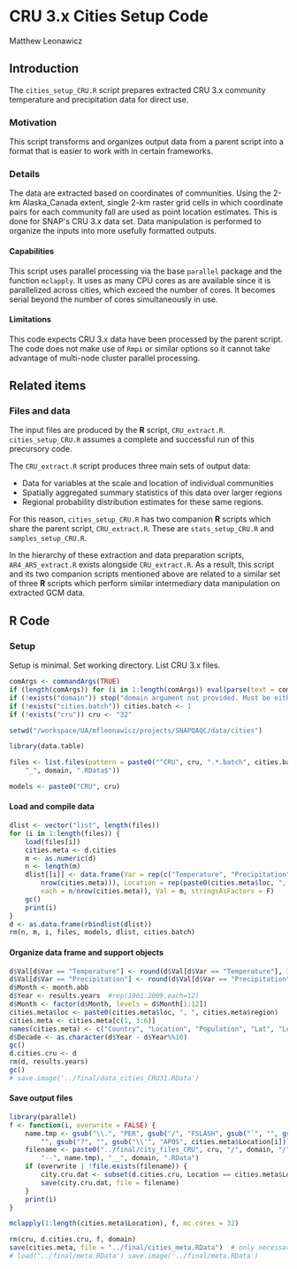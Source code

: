 # CRU 3.x Cities Setup Code
Matthew Leonawicz  



## Introduction
The `cities_setup_CRU.R` script prepares extracted CRU 3.x community temperature and precipitation data for direct use.

### Motivation
This script transforms and organizes output data from a parent script into a format that is easier to work with in certain frameworks.

### Details
The data are extracted based on coordinates of communities.
Using the 2-km Alaska_Canada extent, single 2-km raster grid cells in which coordinate pairs for each community fall are used as point location estimates.
This is done for SNAP's CRU 3.x data set.
Data manipulation is performed to organize the inputs into more usefully formatted outputs.

#### Capabilities
This script uses parallel processing via the base `parallel` package and the function `mclapply`.
It uses as many CPU cores as are available since it is parallelized across cities, which exceed the number of cores.
It becomes serial beyond the number of cores simultaneously in use.

#### Limitations
This code expects CRU 3.x data have been processed by the parent script.
The code does not make use of `Rmpi` or similar options so it cannot take advantage of multi-node cluster parallel processing.

## Related items

### Files and data
The input files are produced by the **R** script, `CRU_extract.R`. `cities_setup_CRU.R` assumes a complete and successful run of this precursory code.

The `CRU_extract.R` script produces three main sets of output data:
* Data for variables at the scale and location of individual communities
* Spatially aggregated summary statistics of this data over larger regions
* Regional probability distribution estimates for these same regions.

For this reason, `cities_setup_CRU.R` has two companion **R** scripts which share the parent script, `CRU_extract.R`. These are `stats_setup_CRU.R` and `samples_setup_CRU.R`.

In the hierarchy of these extraction and data preparation scripts, `AR4_AR5_extract.R` exists alongside `CRU_extract.R`.
As a result, this script and its two companion scripts mentioned above are related to a similar set of three **R** scripts which perform similar intermediary data manipulation on extracted GCM data.

## **R** Code

### Setup

Setup is minimal. Set working directory. List CRU 3.x files.


```r
comArgs <- commandArgs(TRUE)
if (length(comArgs)) for (i in 1:length(comArgs)) eval(parse(text = comArgs[[i]]))
if (!exists("domain")) stop("domain argument not provided. Must be either 'akcan2km' or 'world10min'")
if (!exists("cities.batch")) cities.batch <- 1
if (!exists("cru")) cru <- "32"

setwd("/workspace/UA/mfleonawicz/projects/SNAPQAQC/data/cities")

library(data.table)

files <- list.files(pattern = paste0("^CRU", cru, ".*.batch", cities.batch, 
    "_", domain, ".RData$"))

models <- paste0("CRU", cru)
```

#### Load and compile data


```r
dlist <- vector("list", length(files))
for (i in 1:length(files)) {
    load(files[i])
    cities.meta <- d.cities
    m <- as.numeric(d)
    n <- length(m)
    dlist[[i]] <- data.frame(Var = rep(c("Temperature", "Precipitation"), each = n/(2 * 
        nrow(cities.meta))), Location = rep(paste0(cities.meta$loc, ", ", cities.meta$region), 
        each = n/nrow(cities.meta)), Val = m, stringsAsFactors = F)
    gc()
    print(i)
}
d <- as.data.frame(rbindlist(dlist))
rm(n, m, i, files, models, dlist, cities.batch)
```

#### Organize data frame and support objects


```r
d$Val[d$Var == "Temperature"] <- round(d$Val[d$Var == "Temperature"], 1)
d$Val[d$Var == "Precipitation"] <- round(d$Val[d$Var == "Precipitation"])
d$Month <- month.abb
d$Year <- results.years  #rep(1901:2009,each=12)
d$Month <- factor(d$Month, levels = d$Month[1:12])
cities.meta$loc <- paste0(cities.meta$loc, ", ", cities.meta$region)
cities.meta <- cities.meta[c(1, 3:6)]
names(cities.meta) <- c("Country", "Location", "Population", "Lat", "Lon")
d$Decade <- as.character(d$Year - d$Year%%10)
gc()
d.cities.cru <- d
rm(d, results.years)
gc()
# save.image('../final/data_cities_CRU31.RData')
```

#### Save output files


```r
library(parallel)
f <- function(i, overwrite = FALSE) {
    name.tmp <- gsub("\\.", "PER", gsub("/", "FSLASH", gsub("`", "", gsub("~", 
        "", gsub("?", "", gsub("\\'", "APOS", cities.meta$Location[i]))))))
    filename <- paste0("../final/city_files_CRU", cru, "/", domain, "/", gsub(", ", 
        "--", name.tmp), "__", domain, ".RData")
    if (overwrite | !file.exists(filename)) {
        city.cru.dat <- subset(d.cities.cru, Location == cities.meta$Location[i])
        save(city.cru.dat, file = filename)
    }
    print(i)
}

mclapply(1:length(cities.meta$Location), f, mc.cores = 32)

rm(cru, d.cities.cru, f, domain)
save(cities.meta, file = "../final/cities_meta.RData")  # only necessary one time out of all versions of CRU and GCMs, 10-minute resolution inputs provide larger city set (Northwest Territories)
# load('../final/meta.RData') save.image('../final/meta.RData')
```
